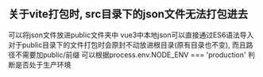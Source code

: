 ## 关于vite打包时, src目录下的json文件无法打包进去

可以将json文件放进public文件夹中
vue3中本地json可以直接通过ES6语法导入
对于public目录下的文件打包时会原封不动放进根目录(原有目录也不变), 而且路径不需要加public/前缀
可以根据process.env.NODE_ENV === 'production' 判断是否处于生产环境